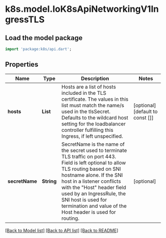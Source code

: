 # k8s.model.IoK8sApiNetworkingV1IngressTLS

## Load the model package
```dart
import 'package:k8s/api.dart';
```

## Properties
Name | Type | Description | Notes
------------ | ------------- | ------------- | -------------
**hosts** | **List<String>** | Hosts are a list of hosts included in the TLS certificate. The values in this list must match the name/s used in the tlsSecret. Defaults to the wildcard host setting for the loadbalancer controller fulfilling this Ingress, if left unspecified. | [optional] [default to const []]
**secretName** | **String** | SecretName is the name of the secret used to terminate TLS traffic on port 443. Field is left optional to allow TLS routing based on SNI hostname alone. If the SNI host in a listener conflicts with the \"Host\" header field used by an IngressRule, the SNI host is used for termination and value of the Host header is used for routing. | [optional] 

[[Back to Model list]](../README.md#documentation-for-models) [[Back to API list]](../README.md#documentation-for-api-endpoints) [[Back to README]](../README.md)


